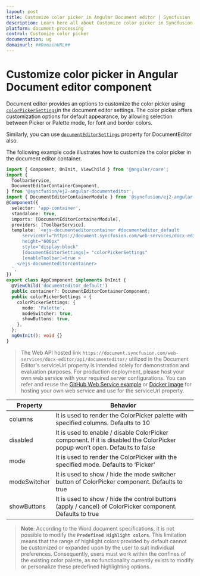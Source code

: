 ```yaml
---
layout: post
title: Customize color picker in Angular Document editor | Syncfusion
description: Learn here all about Customize color picker in Syncfusion Angular Document editor component of Syncfusion Essential JS 2 and more.
platform: document-processing
control: Customize color picker 
documentation: ug
domainurl: ##DomainURL##
---
```


# Customize color picker in Angular Document editor component

Document editor provides an options to customize the color picker using [`colorPickerSettings`](https://ej2.syncfusion.com/angular/documentation/api/document-editor/documentEditorSettingsModel/#colorpickersettings)in the document editor settings. The color picker offers customization options for default appearance, by allowing selection between Picker or Palette mode, for font and border colors.

Similarly, you can use [`documentEditorSettings`](https://ej2.syncfusion.com/angular/documentation/api/document-editor/) property for DocumentEditor also.

The following example code illustrates how to customize the color picker in the document editor container.


```typescript
import { Component, OnInit, ViewChild } from '@angular/core';
import {
  ToolbarService,
  DocumentEditorContainerComponent,
} from '@syncfusion/ej2-angular-documenteditor';
import { DocumentEditorContainerModule } from '@syncfusion/ej2-angular-documenteditor';
@Component({
  selector: 'app-container',
  standalone: true,
  imports: [DocumentEditorContainerModule],
  providers: [ToolbarService],
  template: `<ejs-documenteditorcontainer #documenteditor_default 
      serviceUrl="https://document.syncfusion.com/web-services/docx-editor/api/documenteditor/" 
      height="600px" 
      style="display:block" 
      [documentEditorSettings]= "colorPickerSettings"
      [enableToolbar]=true >
    </ejs-documenteditorcontainer>
  `,
})
export class AppComponent implements OnInit {
  @ViewChild('documenteditor_default')
  public container?: DocumentEditorContainerComponent;
  public colorPickerSettings = {
    colorPickerSettings: {
      mode: 'Palette',
      modeSwitcher: true,
      showButtons: true,
    },
  };
  ngOnInit(): void {}
}
```

> The Web API hosted link `https://document.syncfusion.com/web-services/docx-editor/api/documenteditor/` utilized in the Document Editor's serviceUrl property is intended solely for demonstration and evaluation purposes. For production deployment, please host your own web service with your required server configurations. You can refer and reuse the [GitHub Web Service example](https://github.com/SyncfusionExamples/EJ2-DocumentEditor-WebServices) or [Docker image](https://hub.docker.com/r/syncfusion/word-processor-server) for hosting your own web service and use for the serviceUrl property.

| Property | Behavior |
|---|---|
| columns | It is used to render the ColorPicker palette with specified columns. Defaults to 10 |
| disabled | It is used to enable / disable ColorPicker component. If it is disabled the ColorPicker popup won’t open. Defaults to false |
| mode | It is used to render the ColorPicker with the specified mode. Defaults to ‘Picker’ |
| modeSwitcher | It is used to show / hide the mode switcher button of ColorPicker component. Defaults to true |
| showButtons | It is used to show / hide the control buttons (apply / cancel) of ColorPicker component. Defaults to true |


>**Note**: According to the Word document specifications, it is not possible to modify the **`Predefined Highlight colors`**. This limitation means that the range of highlight colors provided by default cannot be customized or expanded upon by the user to suit individual preferences. Consequently, users must work within the confines of the existing color palette, as no functionality currently exists to modify or personalize these predefined highlighting options.
